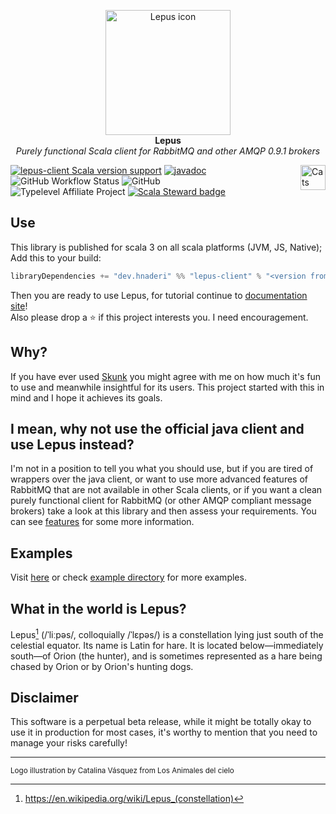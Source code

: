 <p align="center">
  <img src="/docs/lepus-constellation.jpg" height="200px" alt="Lepus icon" />
  <br/>
  <strong>Lepus</strong><br/>
  <i>Purely functional Scala client for RabbitMQ and other AMQP 0.9.1 brokers</i>
</p>

<a href="https://typelevel.org/cats/"><img src="https://typelevel.org/cats/img/cats-badge.svg" height="40px" align="right" alt="Cats friendly" /></a>
[![lepus-client Scala version support](https://index.scala-lang.org/hnaderi/lepus/lepus-client/latest.svg?style=flat-square)](https://index.scala-lang.org/hnaderi/lepus/lepus-client)
 [![javadoc](https://javadoc.io/badge2/dev.hnaderi/lepus-docs_3/javadoc.svg?style=flat-square)](https://javadoc.io/doc/dev.hnaderi/lepus-docs_3) 
<img alt="GitHub Workflow Status" src="https://img.shields.io/github/actions/workflow/status/hnaderi/lepus/ci.yml?style=flat-square">
<img alt="GitHub" src="https://img.shields.io/github/license/hnaderi/lepus?style=flat-square">  
![Typelevel Affiliate Project](https://img.shields.io/badge/typelevel-affiliate%20project-FFB4B5.svg?style=flat-square)
[![Scala Steward badge](https://img.shields.io/badge/Scala_Steward-helping-blue.svg?style=flat-square&logo=data:image/png;base64,iVBORw0KGgoAAAANSUhEUgAAAA4AAAAQCAMAAAARSr4IAAAAVFBMVEUAAACHjojlOy5NWlrKzcYRKjGFjIbp293YycuLa3pYY2LSqql4f3pCUFTgSjNodYRmcXUsPD/NTTbjRS+2jomhgnzNc223cGvZS0HaSD0XLjbaSjElhIr+AAAAAXRSTlMAQObYZgAAAHlJREFUCNdNyosOwyAIhWHAQS1Vt7a77/3fcxxdmv0xwmckutAR1nkm4ggbyEcg/wWmlGLDAA3oL50xi6fk5ffZ3E2E3QfZDCcCN2YtbEWZt+Drc6u6rlqv7Uk0LdKqqr5rk2UCRXOk0vmQKGfc94nOJyQjouF9H/wCc9gECEYfONoAAAAASUVORK5CYII=)](https://scala-steward.org)

## Use
This library is published for scala 3 on all scala platforms (JVM, JS, Native); 
Add this to your build:

```scala
libraryDependencies += "dev.hnaderi" %% "lepus-client" % "<version from releases>"
```

Then you are ready to use Lepus, for tutorial continue to [documentation site](https://lepus.hnaderi.dev)!  
Also please drop a ⭐ if this project interests you. I need encouragement.

## Why?
If you have ever used [Skunk](https://github.com/tpolecat/skunk) you might agree with me on how much it's fun to use and meanwhile insightful for its users. This project started with this in mind and I hope it achieves its goals.

## I mean, why not use the official java client and use Lepus instead?
I'm not in a position to tell you what you should use, but if you are tired of wrappers over the java client,
or want to use more advanced features of RabbitMQ that are not available in other Scala clients, or if you want a clean purely functional client for RabbitMQ (or other AMQP compliant message brokers) take a look at this library and then assess your requirements. You can see [features](https://lepus.hnaderi.dev/features.html) for some more information.

## Examples

Visit [here](https://lepus.hnaderi.dev/examples) or check [example directory](example/src/main/scala/example) for more examples.

## What in the world is Lepus?
Lepus[^1] (/ˈliːpəs/, colloquially /ˈlɛpəs/) is a constellation lying just south of the celestial equator. Its name is Latin for hare. It is located below—immediately south—of Orion (the hunter), and is sometimes represented as a hare being chased by Orion or by Orion's hunting dogs. 

## Disclaimer
This software is a perpetual beta release, while it might be totally okay to use it in production for most cases, it's worthy to mention that you need to manage your risks carefully!

[^1]: https://en.wikipedia.org/wiki/Lepus_(constellation)

-----

<sub>Logo illustration by Catalina Vásquez
from Los Animales del cielo
</sub>
